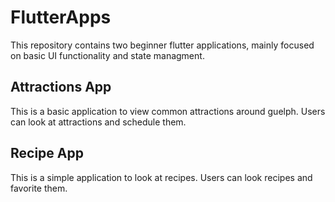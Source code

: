 # FlutterApps

This repository contains two beginner flutter applications, mainly focused on basic UI functionality and state managment.

## Attractions App

This is a basic application to view common attractions around guelph. Users can look at attractions and schedule them.

## Recipe App

This is a simple application to look at recipes. Users can look recipes and favorite them.


